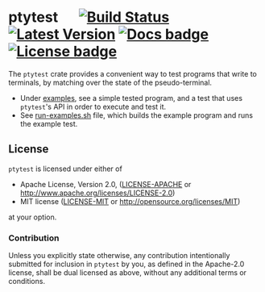 # ptytest &emsp; [![Build Status]][travis] [![Latest Version]][crates.io] [![Docs badge]][Docs link] [![License badge]][License link]

[Build Status]: https://api.travis-ci.org/da-x/ptytest.svg?branch=master
[travis]: https://travis-ci.org/da-x/ptytest
[Latest Version]: https://img.shields.io/crates/v/ptytest.svg
[crates.io]: https://crates.io/crates/ptytest
[License badge]: https://img.shields.io/badge/license-MIT%2FApache--2.0-blue.svg
[License link]: https://travis-ci.org/da-x/ptytest
[Docs badge]: https://docs.rs/ptytest/badge.svg
[Docs link]: https://docs.rs/ptytest

The `ptytest` crate provides a convenient way to test programs that write to
terminals, by matching over the state of the pseudo-terminal.

* Under [examples](examples/), see a simple tested program, and a test that uses `ptytest`'s API
in order to execute and test it.
* See [run-examples.sh](run-examples.sh) file, which builds the example program and runs the example test.

## License

`ptytest` is licensed under either of

 * Apache License, Version 2.0, ([LICENSE-APACHE](LICENSE-APACHE) or
   http://www.apache.org/licenses/LICENSE-2.0)
 * MIT license ([LICENSE-MIT](LICENSE-MIT) or
   http://opensource.org/licenses/MIT)

at your option.

### Contribution

Unless you explicitly state otherwise, any contribution intentionally submitted
for inclusion in `ptytest` by you, as defined in the Apache-2.0 license,
shall be dual licensed as above, without any additional terms or conditions.
